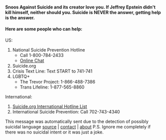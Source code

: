 #### Snoos Against Suicide and its creator love you. If Jeffrey Epstein didn't kill himself, neither should you. Suicide is **NEVER** the answer, getting help is the answer.

#### Here are some people who can help:

US:
1. National Suicide Prevention Hotline 		
	* Call 1-800-784-2433 		
	* [Online Chat](http://www.suicidepreventionlifeline.org/GetHelp/LifelineChat.aspx)
2. Suicide.org
3. Crisis Text Line: Text START to 741-741
4. LGBTQ+ 		
	* The Trevor Project: 1-866-488-7386
	* Trans Lifeline: 1-877-565-8860

International:
1. [Suicide.org International Hotline List](http://www.suicide.org/international-suicide-hotlines.html)
2. International Suicide Prevention: Call 702-743-4340

This message was automatically sent due to the detection of possibly suicidal language
[source](https://github.com/max-niederman/snoosagainstsuicide) | [contact](https://www.reddit.com/message/compose/?to=srcircle) | [about](http://snoosagainstsuicide.maxniederman.com)
P.S. Ignore me completely if there was no suicidal intent or it was just a joke.
